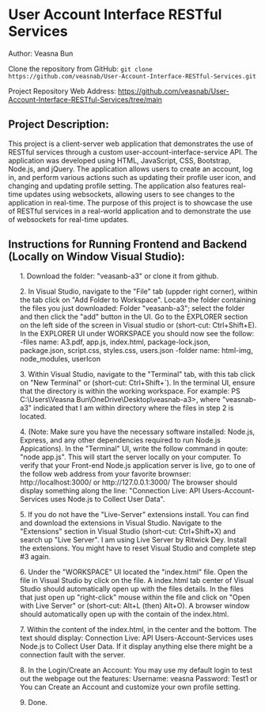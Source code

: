 # User Account Interface RESTful Services

Author: Veasna Bun

Clone the repository from GitHub: `git clone https://github.com/veasnab/User-Account-Interface-RESTful-Services.git`

Project Repository Web Address: https://github.com/veasnab/User-Account-Interface-RESTful-Services/tree/main

## Project Description:

This project is a client-server web application that demonstrates the use of RESTful services through a custom user-account-interface-service API. 
The application was developed using HTML, JavaScript, CSS, Bootstrap, Node.js, and jQuery. The application allows users to create an account, log in, 
and perform various actions such as updating their profile user icon, and changing and updating profile setting. The application also features real-time 
updates using websockets, allowing users to see changes to the application in real-time. The purpose of this project is to showcase the use of RESTful 
services in a real-world application and to demonstrate the use of websockets for real-time updates.
	
## Instructions for Running Frontend and Backend (Locally on Window Visual Studio):
	
<ol> 
1. Download the folder: "veasanb-a3" or clone it from github.
</ol>
<ol>
2. In Visual Studio, navigate to the "File" tab (uppder right corner), within the tab click on "Add Folder to Workspace". 
Locate the folder containing the files you just downloaded: Folder "veasanb-a3"; select the folder and then click the "add" button in the UI. 
Go to the EXPLORER section on the left side of the screen in Visual studio or (short-cut: Ctrl+Shift+E). 
In the EXPLORER UI under WORKSPACE you should now see the follow:
	-files name: A3.pdf, app.js, index.html, package-lock.json, package.json, script.css, styles.css, users.json
	-folder name: html-img, node_modules, userIcon   
</ol>
<ol>
3. Within Visual Studio, navigate to the "Terminal" tab, with this tab click on "New Terminal" or (short-cut: Ctrl+Shift+`). 
In the terminal UI, ensure that the directory is within the working workspace. 
For example: PS C:\Users\Veasna Bun\OneDrive\Desktop\veasnab-a3>, 
where "veasnab-a3" indicated that I am within directory where the files in step 2 is located.
</ol>
<ol>
4. (Note: Make sure you have the necessary software installed: Node.js, Express, and any other dependencies required to run Node.js Appications).
In the "Terminal" UI, write the follow command in qoute: "node app.js". This will start the server locally on your computer.
To verify that your Front-end Node.js application server is live, go to one of the follow web address from your favorite brownser: 
http://localhost:3000/ or http://127.0.0.1:3000/
The browser should display something along the line: "Connection Live: API Users-Account-Services uses Node.js to Collect User Data".
</ol>
<ol>
5. If you do not have the "Live-Server" extensions install. You can find and download the extensions in Visual Studio. 
Navigate to the "Extensions" section in Visual Studio (short-cut: Ctrl+Shift+X) and search up "Live Server". I am using Live Server by Ritwick Dey. 
Install the extensions. You might have to reset Visual Studio and complete step #3 again.
</ol>
<ol>
6. Under the "WORKSPACE" UI located the "index.html" file. Open the file in Visual Studio by click on the file. 
A index.html tab center of Visual Studio should automatically open up with the files details. 
In the files that just open up "right-click" mouse within the file and click on "Open with Live Server" or (short-cut: Alt+L (then) Alt+O).   
A browser window should automatically open up with the contain of the index.html.
</ol>
<ol>
7. Within the content of the index.html, in the center and the bottom. 
The text should display: Connection Live: API Users-Account-Services uses Node.js to Collect User Data. 
If it display anything else there might be a connection fault with the server.
</ol>
<ol>
8. In the Login/Create an Account: 
You may use my default login to test out the webpage out the features:
Username: veasna Password: Test1
or
You can Create an Account and customize your own profile setting.
</ol>
<ol>
9. Done.
</ol>



	
	 
	
	
	 

